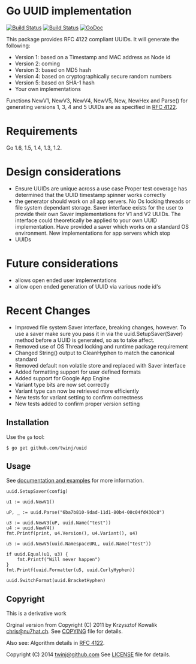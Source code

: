 Go UUID implementation
========================

[![Build Status](https://ci.appveyor.com/api/projects/status/github/twinj/uuid?branch=master&svg=true)](https://ci.appveyor.com/api/projects/status/github/twinj/uuid)
[![Build Status](https://travis-ci.org/twinj/uuid.png?branch=master)](https://travis-ci.org/twinj/uuid)
[![GoDoc](http://godoc.org/github.com/twinj/uuid?status.png)](http://godoc.org/github.com/twinj/uuid)

This package provides RFC 4122 compliant UUIDs.
It will generate the following:

* Version 1: based on a Timestamp and MAC address as Node id
* Version 2: coming
* Version 3: based on MD5 hash
* Version 4: based on cryptographically secure random numbers
* Version 5: based on SHA-1 hash
* Your own implementations

Functions NewV1, NewV3, NewV4, NewV5, New, NewHex and Parse() for generating versions 1, 3, 4
and 5 UUIDs are as specified in [RFC 4122](http://www.ietf.org/rfc/rfc4122.txt).

# Requirements

Go 1.6, 1.5, 1.4, 1.3, 1.2.

# Design considerations

* Ensure UUIDs are unique across a use case
    Proper test coverage has determined that the UUID timestamp spinner works correctly
* the generator should work on all app servers.
    No Os locking threads or file system dependant storage.
    Saver interface exists for the user to provide their own Saver implementations
    for V1 and V2 UUIDs. The interface could theoretically be applied to your own UUID implementation.
    Have provided a saver which works on a standard OS environment.
    New implementations for app servers which stop
* UUIDs

# Future considerations

* allows open ended user implementations
* allow open ended generation of UUID via various node id's

# Recent Changes

* Improved file system Saver interface, breaking changes, however.
    To use a saver make sure you pass it in via the uuid.SetupSaver(Saver) method before a UUID is generated, so as to take affect.
* Removed use of OS Thread locking and runtime package requirement
* Changed String() output to CleanHyphen to match the canonical standard
* Removed default non volatile store and replaced with Saver interface
* Added formatting support for user defined formats
* Added support for Google App Engine
* Variant type bits are now set correctly
* Variant type can now be retrieved more efficiently
* New tests for variant setting to confirm correctness
* New tests added to confirm proper version setting

## Installation

Use the `go` tool:

	$ go get github.com/twinj/uuid

## Usage

See [documentation and examples](http://godoc.org/github.com/twinj/uuid)
for more information.

	uuid.SetupSaver(config)

	u1 := uuid.NewV1()

	uP, _ := uuid.Parse("6ba7b810-9dad-11d1-80b4-00c04fd430c8")

	u3 := uuid.NewV3(uP, uuid.Name("test"))
	u4 := uuid.NewV4()
	fmt.Printf(print, u4.Version(), u4.Variant(), u4)

	u5 := uuid.NewV5(uuid.NamespaceURL, uuid.Name("test"))

	if uuid.Equal(u1, u3) {
		fmt.Printf("Will never happen")
	}
	fmt.Printf(uuid.Formatter(u5, uuid.CurlyHyphen))

	uuid.SwitchFormat(uuid.BracketHyphen)

## Copyright

This is a derivative work

Orginal version from
Copyright (C) 2011 by Krzysztof Kowalik <chris@nu7hat.ch>.
See [COPYING](https://github.com/nu7hatch/gouuid/tree/master/COPYING)
file for details.

Also see: Algorithm details in [RFC 4122](http://www.ietf.org/rfc/rfc4122.txt).

Copyright (C) 2014 twinj@github.com
See [LICENSE](https://github.com/twinj/uuid/tree/master/LICENSE)
file for details.
